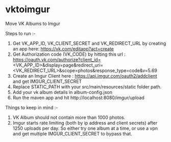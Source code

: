 # vktoimgur
Move VK Albums to Imgur

Steps to run :-

1) Get VK_APP_ID, VK_CLIENT_SECRET and VK_REDIRECT_URL by creating an app here: https://vk.com/editapp?act=create
2) Get Authorization code (VK_CODE) by hitting this url : https://oauth.vk.com/authorize?client_id=<VK_APP_ID>&display=page&redirect_uri=<VK_REDIRECT_URL>&scope=photos&response_type=code&v=5.69
3) Create an Imgur Client here : https://api.imgur.com/oauth2/addclient and get IMGUR_CLIENT_SECRET
4) Replace STATIC_PATH with your src/main/resources/static folder path. 
5) Add your vk album details in album-config.json
6) Run the maven app and hit http://localhost:8080/imgur/upload

Things to keep in mind :- 
1) VK Album should not contain more than 1000 photos. 
2) Imgur starts rate limiting (both by ip address and client secrets) after 1250 uploads per day. So either try one album at a time, or use a vpn and get multiple IMGUR_CLIENT_SECRET to bypass that. 
